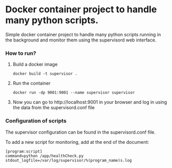 # Docker container project to handle many python scripts.

Simple docker container project to handle many python scripts running in the background and monitor them using the supervisord web interface.

### How to run?
1. Build a docker image
    ```
    docker build -t supervisor .
    ```
2. Run the container
    ```
    docker run -dp 9001:9001 --name supervisor supervisor
    ```
3. Now you can go to http://localhost:9001 in your browser and log in using the data from the supervisord.conf file

### Configuration of scripts
The supervisor configuration can be found in the supervisord.conf file.

To add a new script for monitoring, add at the end of the document:
```
[program:script]
command=python /app/healthCheck.py
stdout_logfile=/var/log/supervisor/%(program_name)s.log 
```